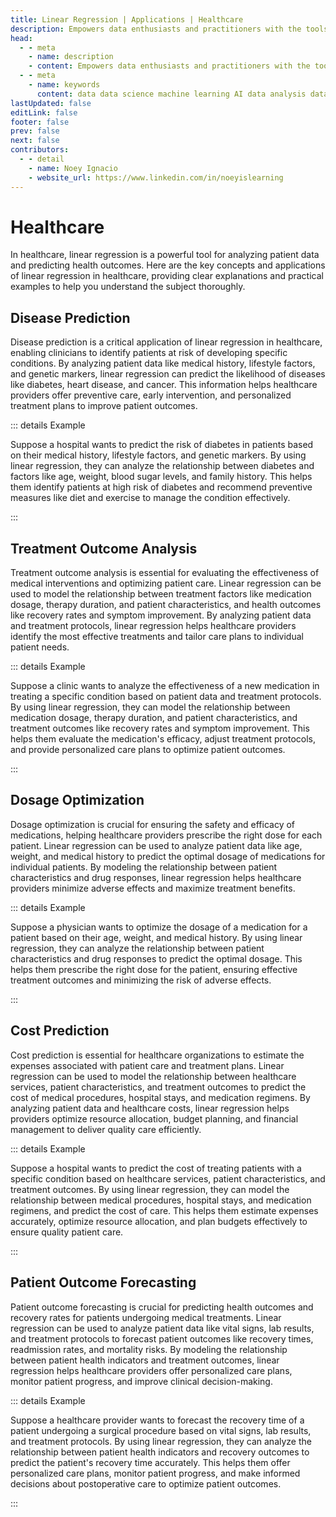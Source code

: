 ```yaml
---
title: Linear Regression | Applications | Healthcare
description: Empowers data enthusiasts and practitioners with the tools and knowledge to unlock the potential of data.
head:
  - - meta
    - name: description
    - content: Empowers data enthusiasts and practitioners with the tools and knowledge to unlock the potential of data.
  - - meta
    - name: keywords
      content: data data science machine learning AI data analysis data-driven data enthusiasts data practitioners
lastUpdated: false
editLink: false
footer: false
prev: false
next: false
contributors:
  - - detail
    - name: Noey Ignacio
    - website_url: https://www.linkedin.com/in/noeyislearning
---
```


# Healthcare

In healthcare, linear regression is a powerful tool for analyzing patient data and predicting health outcomes. Here are the key concepts and applications of linear regression in healthcare, providing clear explanations and practical examples to help you understand the subject thoroughly.

## Disease Prediction

Disease prediction is a critical application of linear regression in healthcare, enabling clinicians to identify patients at risk of developing specific conditions. By analyzing patient data like medical history, lifestyle factors, and genetic markers, linear regression can predict the likelihood of diseases like diabetes, heart disease, and cancer. This information helps healthcare providers offer preventive care, early intervention, and personalized treatment plans to improve patient outcomes.

::: details Example

Suppose a hospital wants to predict the risk of diabetes in patients based on their medical history, lifestyle factors, and genetic markers. By using linear regression, they can analyze the relationship between diabetes and factors like age, weight, blood sugar levels, and family history. This helps them identify patients at high risk of diabetes and recommend preventive measures like diet and exercise to manage the condition effectively.

:::

## Treatment Outcome Analysis

Treatment outcome analysis is essential for evaluating the effectiveness of medical interventions and optimizing patient care. Linear regression can be used to model the relationship between treatment factors like medication dosage, therapy duration, and patient characteristics, and health outcomes like recovery rates and symptom improvement. By analyzing patient data and treatment protocols, linear regression helps healthcare providers identify the most effective treatments and tailor care plans to individual patient needs.

::: details Example

Suppose a clinic wants to analyze the effectiveness of a new medication in treating a specific condition based on patient data and treatment protocols. By using linear regression, they can model the relationship between medication dosage, therapy duration, and patient characteristics, and treatment outcomes like recovery rates and symptom improvement. This helps them evaluate the medication's efficacy, adjust treatment protocols, and provide personalized care plans to optimize patient outcomes.

:::

## Dosage Optimization

Dosage optimization is crucial for ensuring the safety and efficacy of medications, helping healthcare providers prescribe the right dose for each patient. Linear regression can be used to analyze patient data like age, weight, and medical history to predict the optimal dosage of medications for individual patients. By modeling the relationship between patient characteristics and drug responses, linear regression helps healthcare providers minimize adverse effects and maximize treatment benefits.

::: details Example

Suppose a physician wants to optimize the dosage of a medication for a patient based on their age, weight, and medical history. By using linear regression, they can analyze the relationship between patient characteristics and drug responses to predict the optimal dosage. This helps them prescribe the right dose for the patient, ensuring effective treatment outcomes and minimizing the risk of adverse effects.

:::

## Cost Prediction

Cost prediction is essential for healthcare organizations to estimate the expenses associated with patient care and treatment plans. Linear regression can be used to model the relationship between healthcare services, patient characteristics, and treatment outcomes to predict the cost of medical procedures, hospital stays, and medication regimens. By analyzing patient data and healthcare costs, linear regression helps providers optimize resource allocation, budget planning, and financial management to deliver quality care efficiently.

::: details Example

Suppose a hospital wants to predict the cost of treating patients with a specific condition based on healthcare services, patient characteristics, and treatment outcomes. By using linear regression, they can model the relationship between medical procedures, hospital stays, and medication regimens, and predict the cost of care. This helps them estimate expenses accurately, optimize resource allocation, and plan budgets effectively to ensure quality patient care.

:::

## Patient Outcome Forecasting

Patient outcome forecasting is crucial for predicting health outcomes and recovery rates for patients undergoing medical treatments. Linear regression can be used to analyze patient data like vital signs, lab results, and treatment protocols to forecast patient outcomes like recovery times, readmission rates, and mortality risks. By modeling the relationship between patient health indicators and treatment outcomes, linear regression helps healthcare providers offer personalized care plans, monitor patient progress, and improve clinical decision-making.

::: details Example

Suppose a healthcare provider wants to forecast the recovery time of a patient undergoing a surgical procedure based on vital signs, lab results, and treatment protocols. By using linear regression, they can analyze the relationship between patient health indicators and recovery outcomes to predict the patient's recovery time accurately. This helps them offer personalized care plans, monitor patient progress, and make informed decisions about postoperative care to optimize patient outcomes.

:::
